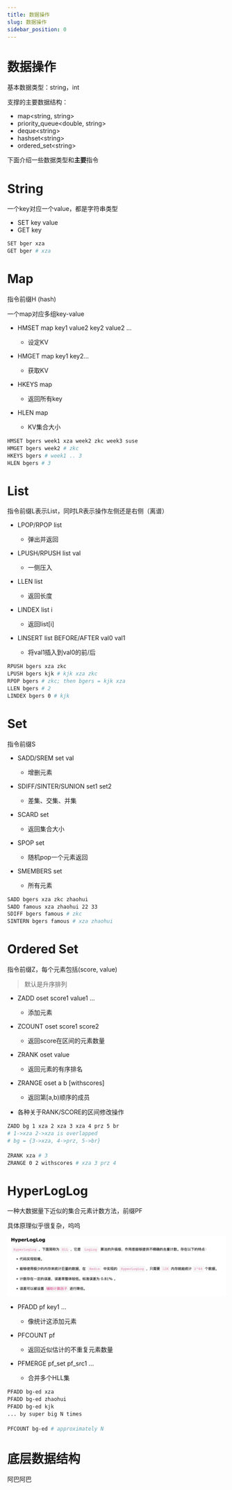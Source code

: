 ```yaml
---
title: 数据操作
slug: 数据操作
sidebar_position: 0
---
```



# 数据操作

基本数据类型：string，int

支撑的主要数据结构：

- map&lt;string, string&gt;
- priority_queue&lt;double, string&gt;
- deque&lt;string&gt;
- hashset&lt;string&gt;
- ordered_set&lt;string&gt;

下面介绍一些数据类型和<b>主要</b>指令

# String

一个key对应一个value，都是字符串类型

- SET key value
- GET key

```bash
SET bger xza
GET bger # xza
```

# Map

指令前缀H   (hash)

一个map对应多组key-value

- HMSET map key1 value2 key2 value2 ...
    - 设定KV

- HMGET map key1 key2...
    - 获取KV

- HKEYS map
    - 返回所有key

- HLEN map
    - KV集合大小

```bash
HMSET bgers week1 xza week2 zkc week3 suse
HMGET bgers week2 # zkc
HKEYS bgers # week1 .. 3
HLEN bgers # 3
```

# List

指令前缀L表示List，同时LR表示操作左侧还是右侧（离谱）

- LPOP/RPOP list
    - 弹出并返回

- LPUSH/RPUSH list val
    - 一侧压入

- LLEN list
    - 返回长度

- LINDEX list i
    - 返回list[i]

- LINSERT list BEFORE/AFTER val0 val1
    - 将val1插入到val0的前/后

```bash
RPUSH bgers xza zkc
LPUSH bgers kjk # kjk xza zkc
RPOP bgers # zkc; then bgers = kjk xza
LLEN bgers # 2
LINDEX bgers 0 # kjk
```

# Set

指令前缀S

- SADD/SREM set val
    - 增删元素

- SDIFF/SINTER/SUNION set1 set2
    - 差集、交集、并集

- SCARD set
    - 返回集合大小

- SPOP set
    - 随机pop一个元素返回

- SMEMBERS set
    - 所有元素

```bash
SADD bgers xza zkc zhaohui
SADD famous xza zhaohui 22 33 
SDIFF bgers famous # zkc
SINTERN bgers famous # xza zhaohui
```

# Ordered Set

指令前缀Z，每个元素包括(score, value)

> 默认是升序排列

- ZADD oset score1 value1 ...
    - 添加元素

- ZCOUNT oset score1 score2
    - 返回score在区间的元素数量

- ZRANK oset value
    - 返回元素的有序排名

- ZRANGE oset a b [withscores]
    - 返回第[a,b)顺序的成员

- 各种关于RANK/SCORE的区间修改操作

```bash
ZADD bg 1 xza 2 xza 3 xza 4 prz 5 br
# 1->xza 2->xza is overlapped
# bg = {3->xza, 4->prz, 5->br}

ZRANK xza # 3
ZRANGE 0 2 withscores # xza 3 prz 4
```

# HyperLogLog

一种大数据量下近似的集合元素计数方法，前缀PF

具体原理似乎很复杂，呜呜

![](/assets/M7oWbTxbloOdB4x9e0OcX8IRnsc.png)

- PFADD pf key1 ...
    - 像统计这添加元素

- PFCOUNT pf
    - 返回近似估计的不重复元素数量

- PFMERGE pf_set pf_src1 ...
    - 合并多个HLL集

```bash
PFADD bg-ed xza
PFADD bg-ed zhaohui
PFADD bg-ed kjk
... by super big N times

PFCOUNT bg-ed # approximately N
```

# 底层数据结构

阿巴阿巴

